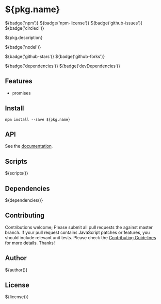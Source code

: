 # ${pkg.name}

${badge('npm')} ${badge('npm-license')} ${badge('github-issues')} ${badge('circleci')}

${pkg.description}

${badge('nodei')}

${badge('github-stars')}
${badge('github-forks')}

${badge('dependencies')}
${badge('devDependencies')}

## Features

  - promises

## Install

`npm install --save ${pkg.name}`

## API

See the [documentation](https://djelic.github.io/igram/).

## Scripts

${scripts()}

## Dependencies

${dependencies()}

## Contributing

Contributions welcome; Please submit all pull requests the against master branch. If your pull request contains JavaScript patches or features, you should include relevant unit tests. Please check the [Contributing Guidelines](contributng.md) for more details. Thanks!

## Author

${author()}

## License

${license()}

